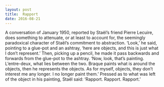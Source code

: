 ```yaml
---
layout: post
title:  Rapport
date: 2016-08-21
---
```




A conversation of January 1950, reported by Staël’s friend Pierre Lecuire, does something to attenuate, or at least to account for, the seemingly paradoxical character of Staël’s commitment to abstraction. ‘Look,’ he said, pointing to a glue-pot and an ashtray, ‘here are objects, and this is just what I don’t represent.’ Then, picking up a pencil, he made it pass backwards and forwards from the glue-pot to the ashtray. ‘Now, look, that’s painting. L’entre-deux, what lies between the two. Braque paints what is around the objects, then he represents the objects. As for myself, objects, they don’t interest me any longer. I no longer paint them.’ Pressed as to what was left of the object in his painting, Staël said: ‘Rapport. Rapport. Rapport.’ 
